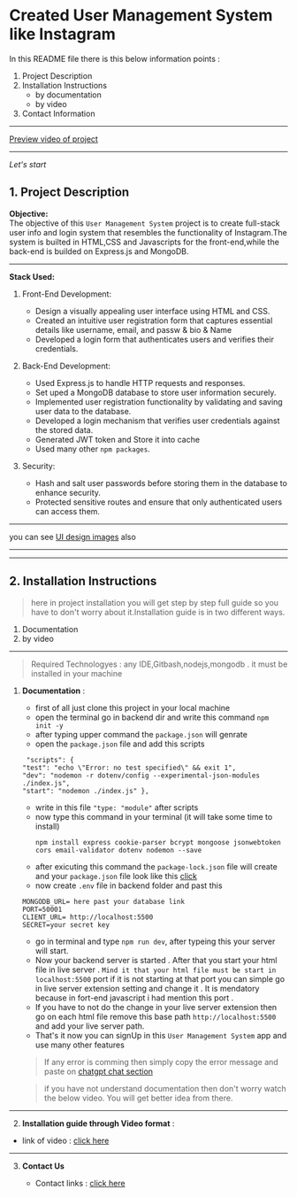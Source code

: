 # Created User Management System like Instagram 

 In this README file there is this below information points :

   1. Project Description
   2. Installation Instructions
        - by documentation
        - by video
   3. Contact Information

---
[Preview video of project](https://youtu.be/fJGlzRG5mlc?si=mboe1IVP-K8yKVCo)

---
 _Let's start_



## 1. Project Description

**Objective:**  
    The objective of this `User Management System` project is to create full-stack user info and login system that resembles the functionality of Instagram.The system is builted in HTML,CSS and Javascripts for the front-end,while the back-end is builded on Express.js and MongoDB.

---

**Stack Used:**
 1. Front-End Development:
    - Design a visually appealing user interface using HTML and CSS.
    - Created an intuitive user registration form that captures essential details like username, email, and passw
    & bio & Name
    - Developed a login form that authenticates users and verifies their credentials.

 2. Back-End Development:
    - Used Express.js to handle HTTP requests and responses.
    - Set uped a MongoDB database to store user information securely.
    - Implemented user registration functionality by validating and saving user data to the database.
    -  Developed a login mechanism that verifies user credentials against the stored data.
    - Generated JWT token and Store it into cache
    - Used many other `npm packages`.
    
3. Security:
    - Hash and salt user passwords before storing them in the database to enhance security.
    - Protected sensitive routes and ensure that only authenticated users can access them.

---
you can see [UI design images](https://github.com/Raish10100/User-managment-system-like-instagram/tree/eb4a4b71b69f2f65c37bdfbb3960c4522ca4134d/UI_design_Images) also 

---
---
## 2. Installation Instructions

>here in project installation you will get step by step full guide so you have to don't worry about it.Installation guide is in two different ways.
1. Documentation
2. by video
  
---
> Required Technologyes : any IDE,Gitbash,nodejs,mongodb  . it must be installed in your machine

1. **Documentation** :
   - first of all just clone this project in your local machine
   - open the terminal go in backend dir and write this command `npm init -y`
   -  after typing upper command the `package.json` will genrate
   - open the `package.json` file and add this scripts
    ```javascripts
     "scripts": {
    "test": "echo \"Error: no test specified\" && exit 1",
    "dev": "nodemon -r dotenv/config --experimental-json-modules ./index.js",
    "start": "nodemon ./index.js" },
    ```
    - write in this file `"type: "module"`   after scripts 
    - now type this command in your terminal (it will take some time to install)
      ```
      npm install express cookie-parser bcrypt mongoose jsonwebtoken cors email-validator dotenv nodemon --save  
      ```
    - after exicuting this command the `package-lock.json` file will create and your `package.json` file look like this [click](https://github.com/Raish10100/User-managment-system-like-instagram/blob/7c0621bd63c0a127cbbf722595a9afe07591f498/Installation%20guide%20images/packageJson%20file.png)
    - now create `.env` file in backend folder and past this 
    ```
    MONGODB_URL= here past your database link
    PORT=50001
    CLIENT_URL= http://localhost:5500 
    SECRET=your secret key
    ```
    - go in terminal and type `npm run dev`, after typeing this your server will start.
    - Now your backend server is started . After that you start your html file in live server . `Mind it that your html file must be start in localhost:5500` port if it is not starting at that port you can simple go in live server extension setting and change it . It is mendatory because in fort-end javascript i had mention this port . 
    - If you have to not do the change in your live server extension then go on each html file remove this base path `http://localhost:5500` and add your live server path.
    - That's it now you can signUp in this `User Management System` app and use many other features  

    > If any error is comming then simply copy the error message and paste on [chatgpt chat section](https://chat.openai.com/)
    
    >if you have not understand documentation then don't worry watch the below video. You will get better idea from there.
---

2. **Installation guide through Video format** :

- link of video : [click here](https://youtu.be/cgjnFlXbHO8)

---

3. **Contact Us**

    - Contact links : [click here](https://linktr.ee/Raish101001)